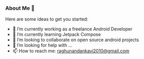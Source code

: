 ### About Me 👋

Here are some ideas to get you started:

- 🔭 I’m currently working as a freelance Android Developer
- 🌱 I’m currently learning Jetpack Compose
- 👯 I’m looking to collaborate on open source android projects
- 🤔 I’m looking for help with ...
- 📫 How to reach me: raghunandankavi2010@gmail.com
